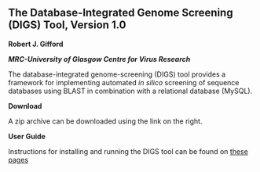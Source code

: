 **The Database-Integrated Genome Screening (DIGS) Tool, Version 1.0**
------------------------------------------------------------------------------------

**Robert J. Gifford**

<i> **MRC-University of Glasgow Centre for Virus Research** </i>

The database-integrated genome-screening (DIGS) tool provides a framework for 
implementing automated <i>in silico</i> screening of sequence databases using
BLAST in combination with a relational database (MySQL).

**Download**

A zip archive can be downloaded using the link on the right.


**User Guide**

Instructions for installing and running the DIGS tool can be found on [these pages](https://github.com/robjgiff/DIGS-tool/wiki/Installation-and-Setup)


